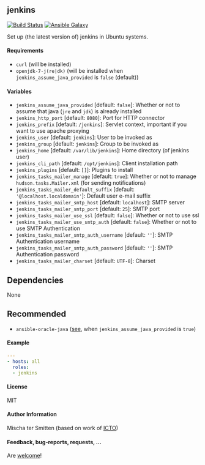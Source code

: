 ## jenkins

[![Build Status](https://travis-ci.org/Oefenweb/ansible-jenkins.svg?branch=master)](https://travis-ci.org/Oefenweb/ansible-jenkins) [![Ansible Galaxy](http://img.shields.io/badge/ansible--galaxy-jenkins-blue.svg)](https://galaxy.ansible.com/list#/roles/3147)

Set up (the latest version of) jenkins in Ubuntu systems.

#### Requirements

* `curl` (will be installed)
* `openjdk-7-j(re|dk)` (will be installed when `jenkins_assume_java_provided` is `false` (default))

#### Variables

* `jenkins_assume_java_provided` [default: `false`]: Whether or not to assume that java (`jre` and `jdk`) is already installed
* `jenkins_http_port` [default: `8080`]: Port for HTTP connector
* `jenkins_prefix` [default: `/jenkins`]: Servlet context, important if you want to use apache proxying
* `jenkins_user` [default: `jenkins`]: User to be invoked as
* `jenkins_group` [default: `jenkins`]: Group to be invoked as
* `jenkins_home` [default: `/var/lib/jenkins`]: Home directory (of jenkins user)
* `jenkins_cli_path` [default: `/opt/jenkins`]: Client installation path
* `jenkins_plugins` [default: `[]`]: Plugins to install
* `jenkins_tasks_mailer_manage` [default: `true`]: Whether or not to manage `hudson.tasks.Mailer.xml` (for sending notifications)
* `jenkins_tasks_mailer_default_suffix` [default: `'@localhost.localdomain'`]: Default user e-mail suffix
* `jenkins_tasks_mailer_smtp_host` [default: `localhost`]: SMTP server
* `jenkins_tasks_mailer_smtp_port` [default: `25`]: SMTP port
* `jenkins_tasks_mailer_use_ssl` [default: `false`]: Whether or not to use ssl
* `jenkins_tasks_mailer_use_smtp_auth` [default: `false`]: Whether or not to use SMTP Authentication
* `jenkins_tasks_mailer_smtp_auth_username` [default: `''`]: SMTP Authentication username
* `jenkins_tasks_mailer_smtp_auth_password` [default: `''`]: SMTP Authentication password
* `jenkins_tasks_mailer_charset` [default: `UTF-8`]: Charset

## Dependencies

None

## Recommended

* `ansible-oracle-java` ([see](https://github.com/Oefenweb/ansible-oracle-java), when `jenkins_assume_java_provided` is `true`)

#### Example

```yaml
---
- hosts: all
  roles:
  - jenkins
```

#### License

MIT

#### Author Information

Mischa ter Smitten (based on work of [ICTO](https://github.com/ICTO/ansible-jenkins))

#### Feedback, bug-reports, requests, ...

Are [welcome](https://github.com/Oefenweb/ansible-jenkins/issues)!
